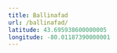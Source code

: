 ```yaml
---
title: Ballinafad
url: /ballinafad/
latitude: 43.695938600000005
longitude: -80.01187390000001
---
```

